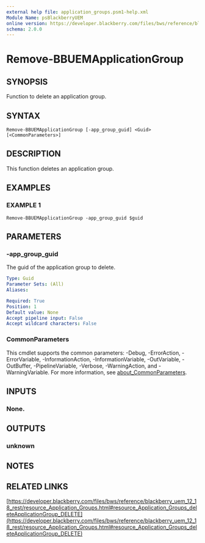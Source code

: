```yaml
---
external help file: application_groups.psm1-help.xml
Module Name: psBlackberryUEM
online version: https://developer.blackberry.com/files/bws/reference/blackberry_uem_12_18_rest/resource_Application_Groups.html#resource_Application_Groups_deleteApplicationGroup_DELETE
schema: 2.0.0
---
```


# Remove-BBUEMApplicationGroup

## SYNOPSIS
Function to delete an application group.

## SYNTAX

```
Remove-BBUEMApplicationGroup [-app_group_guid] <Guid> [<CommonParameters>]
```

## DESCRIPTION
This function deletes an application group.

## EXAMPLES

### EXAMPLE 1
```
Remove-BBUEMApplicationGroup -app_group_guid $guid
```

## PARAMETERS

### -app_group_guid
The guid of the application group to delete.

```yaml
Type: Guid
Parameter Sets: (All)
Aliases:

Required: True
Position: 1
Default value: None
Accept pipeline input: False
Accept wildcard characters: False
```

### CommonParameters
This cmdlet supports the common parameters: -Debug, -ErrorAction, -ErrorVariable, -InformationAction, -InformationVariable, -OutVariable, -OutBuffer, -PipelineVariable, -Verbose, -WarningAction, and -WarningVariable. For more information, see [about_CommonParameters](http://go.microsoft.com/fwlink/?LinkID=113216).

## INPUTS

### None.
## OUTPUTS

### unknown
## NOTES

## RELATED LINKS

[https://developer.blackberry.com/files/bws/reference/blackberry_uem_12_18_rest/resource_Application_Groups.html#resource_Application_Groups_deleteApplicationGroup_DELETE](https://developer.blackberry.com/files/bws/reference/blackberry_uem_12_18_rest/resource_Application_Groups.html#resource_Application_Groups_deleteApplicationGroup_DELETE)

